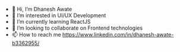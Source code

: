 - 👋 Hi, I’m Dhanesh Awate
- 👀 I’m interested in UI/UX Development
- 🌱 I’m currently learning ReactJS
- 💞️ I’m looking to collaborate on Frontend technologies
- 📫 How to reach me https://www.linkedin.com/in/dhanesh-awate-b3362955/

<!---
dhaneshawate/dhaneshawate is a ✨ special ✨ repository because its `README.md` (this file) appears on your GitHub profile.
You can click the Preview link to take a look at your changes.
--->
